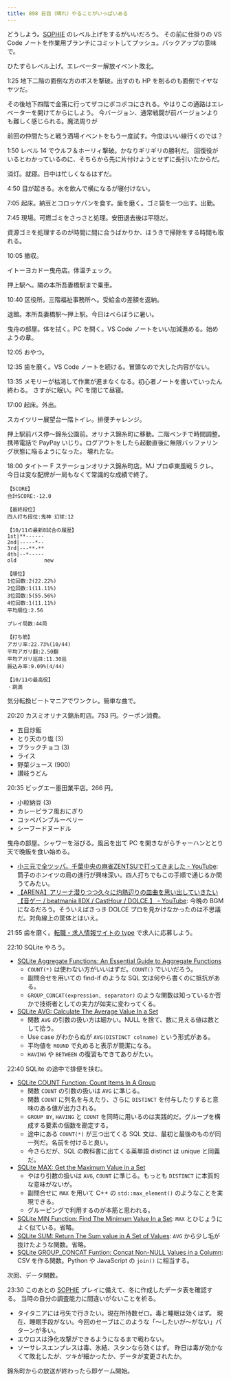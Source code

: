 ```yaml
---
title: 898 日目（晴れ）やることがいっぱいある
---
```


どうしよう。[SOPHIE][dtp22b] のレベル上げをするがいいだろう。
その前に仕掛りの VS Code ノートを作業用ブランチにコミットしてプッシュ。バックアップの意味で。

ひたすらレベル上げ。エレベーター解放イベント敗北。

1:25 地下二階の面倒な方のボスを撃破。出すのも HP を削るのも面倒でイヤなヤツだ。

その後地下四階で金策に行ってザコにボコボコにされる。やはりこの通路はエレベーターを開けてからにしよう。
今バージョン、通常戦闘が前バージョンよりも難しく感じられる。魔法周りが

前回の仲間たちと戦う酒場イベントをもう一度試す。今度はいい線行くのでは？

1:50 レベル 14 でウルフ＆ホーリィ撃破。かなりギリギリの勝利だ。
回復役がいるとわかっているのに、そちらから先に片付けようとせずに長引いたからだ。

消灯。就寝。日中は忙しくなるはずだ。

4:50 目が起きる。水を飲んで横になるが寝付けない。

7:05 起床。納豆とコロッケパンを食す。歯を磨く。ゴミ袋を一つ出す。出勤。

7:45 現場。可燃ゴミをさっさと処理。安田退去後は平穏だ。

資源ゴミを処理するのが時間に間に合うばかりか、ほうきで掃除をする時間も取れる。

10:05 撤収。

イトーヨカドー曳舟店。体温チェック。

押上駅へ。隣の本所吾妻橋駅まで乗車。

10:40 区役所。三階福祉事務所へ。受給金の差額を返納。

退館。本所吾妻橋駅～押上駅。今日はべらぼうに暑い。

曳舟の部屋。体を拭く。PC を開く。VS Code ノートをいい加減進める。始めようの章。

12:05 おやつ。

12:35 歯を磨く。VS Code ノートを続ける。冒頭なので大した内容がない。

13:35 メモリーが枯渇して作業が進まなくなる。初心者ノートを書いていったん終わる。
さすがに眠い。PC を閉じて昼寝。

17:00 起床。外出。

スカイツリー展望台一階トイレ。排便チャレンジ。

押上駅前バス停～錦糸公園前。オリナス錦糸町に移動。二階ベンチで時間調整。
携帯電話で PayPay いじり。ログアウトをしたら起動直後に無限バッファリング状態に陥るようになった。
壊れたな。

18:00 タイトー F ステーションオリナス錦糸町店。MJ プロ卓東風戦 5 クレ。
今日は変な配牌が一局もなくて常識的な成績で終了。

```text
【SCORE】
合計SCORE:-12.0

【最終段位】
四人打ち段位:鬼神 幻球:12

【10/11の最新8試合の履歴】
1st|**------
2nd|-----*--
3rd|---**-**
4th|--*-----
old         new

【順位】
1位回数:2(22.22%)
2位回数:1(11.11%)
3位回数:5(55.56%)
4位回数:1(11.11%)
平均順位:2.56

プレイ局数:44局

【打ち筋】
アガリ率:22.73%(10/44)
平均アガリ翻:2.50翻
平均アガリ巡目:11.30巡
振込み率:9.09%(4/44)

【10/11の最高役】
・跳満
```

気分転換ビートマニアでワンクレ。簡単な曲で。

20:20 カスミオリナス錦糸町店。753 円。クーポン消費。

* 五目炒飯
* とり天のり塩 (3)
* ブラックチョコ (3)
* ライス
* 野菜ジュース (900)
* 讃岐うどん

20:35 ビッグエー墨田業平店。266 円。

* 小粒納豆 (3)
* カレーピラフ風おにぎり
* コッペパンブルーベリー
* シーフードヌードル

曳舟の部屋。シャワーを浴びる。風呂を出て PC を開きながらチャーハンととり天で晩飯を食い始める。

* [小三元で全ツッパ。千葉中央の麻雀ZENTSUで打ってきました - YouTube](https://www.youtube.com/watch?v=Unwq8UAAzzs):
  筒子のホンイツの局の進行が興味深い。四人打ちでもこの手順で通じるか問うてみたい。
* [【ARENA】アリーナ潜りつつ久々に灼熱辺りの皿曲を思い出していきたい【音ゲー / beatmania IIDX / CastHour / DOLCE.】 - YouTube](https://www.youtube.com/watch?v=NNeoSQHjG2g):
  今晩の BGM になるだろう。そういえばさっき DOLCE プロを見かけなかったのは不思議だ。対角線上の筐体とはいえ。

21:55 歯を磨く。[転職・求人情報サイトの type](https://type.jp/) で求人に応募しよう。

22:10 SQLite やろう。

* [SQLite Aggregate Functions: An Essential Guide to Aggregate Functions](https://www.sqlitetutorial.net/sqlite-aggregate-functions/)
  * `COUNT(*)` は使わない方がいいはずだ。`COUNT()` でいいだろう。
  * 副問合せを用いての find-if のような SQL 文は何やら書くのに抵抗がある。
  * `GROUP_CONCAT(expression, separator)` のような関数は知っているか否かで技術者としての実力が如実に変わってくる。
* [SQLite AVG: Calculate The Average Value In a Set](https://www.sqlitetutorial.net/sqlite-avg/)
  * 関数 `AVG` の引数の扱い方は細かい。NULL を捨て、数に見える値は数として拾う。
  * Use case がわからぬが `AVG(DISTINCT colname)` という形式がある。
  * 平均値を `ROUND` で丸めると表示が簡潔になる。
  * `HAVING` や `BETWEEN` の復習もできてありがたい。

22:40 SQLite の途中で排便を挟む。

* [SQLite COUNT Function: Count Items In A Group](https://www.sqlitetutorial.net/sqlite-count-function/)
  * 関数 `COUNT` の引数の扱いは `AVG` に準じる。
  * 関数 `COUNT` に列名を与えたり、さらに `DISTINCT` を付与したりすると意味のある値が出力される。
  * `GROUP BY`, `HAVING` と `COUNT` を同時に用いるのは実践的だ。グループを構成する要素の個数を勘定する。
  * 途中にある `COUNT(*)` が三つ出てくる SQL 文は、最初と最後のものが同一列だ。名前を付けると良い。
  * 今さらだが、SQL の教科書に出てくる英単語 distinct は unique と同義だ。
* [SQLite MAX: Get the Maximum Value in a Set](https://www.sqlitetutorial.net/sqlite-max/)
  * やはり引数の扱いは `AVG`, `COUNT` に準じる。もっとも `DISTINCT` に本質的な意味がないが。
  * 副問合せに `MAX` を用いて C++ の `std::max_element()` のようなことを実現できる。
  * グルーピングで利用するのが本筋と思われる。
* [SQLite MIN Function: Find The Minimum Value In a Set](https://www.sqlitetutorial.net/sqlite-min/):
  `MAX` とひじょうによく似ている。省略。
* [SQLite SUM: Return The Sum value in A Set of Values](https://www.sqlitetutorial.net/sqlite-sum/):
  `AVG` から少し毛が抜けたような関数。省略。
* [SQLite GROUP_CONCAT Funtion: Concat Non-NULL Values in a Column](https://www.sqlitetutorial.net/sqlite-group_concat/):
  CSV を作る関数。Python や JavaScript の `join()` に相当する。

次回、データ関数。

23:30 このあとの [SOPHIE][dtp22b] プレイに備えて、冬に作成したデータ表を確認する。
当時の自分の調査能力に間違いがないことを祈る。

* タイタニアには弓矢で行きたい。現在所持数ゼロ。毒と睡眠は効くはず。
  現在、睡眠手段がない。今回のセーブはこのような「～したいが～がない」パターンが多い。
* エウロスは浄化攻撃ができるようになるまで戦わない。
* ソーサレスエンプレスは毒、氷結、スタンなら効くはず。
  昨日は毒が効かなくて敗北したが、ツキが細かったか、データが変更されたか。

錦糸町からの放送が終わったら即ゲーム開始。

[dtp22b]: https://www.dlsite.com/maniax/work/=/product_id/RJ424807/
